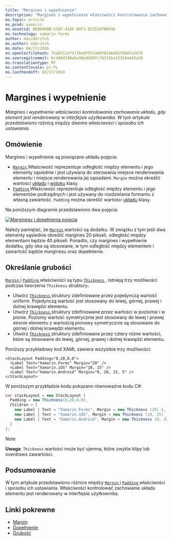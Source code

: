 ```yaml
---
title: "Margines i wypełnienie"
description: "Margines i wypełnienie właściwości kontrolowania zachowania układu, gdy element jest renderowany w interfejsie użytkownika. W tym artykule przedstawiono różnicę między dwoma właściwości i sposobu ich ustawiania."
ms.topic: article
ms.prod: xamarin
ms.assetid: BEB096BB-51DF-410F-B0F1-D235287B0F4A
ms.technology: xamarin-forms
author: davidbritch
ms.author: dabritch
ms.date: 04/27/2016
ms.openlocfilehash: 7bab512ef11f8e0f553a00f0240d82f860fe2676
ms.sourcegitcommit: 6cd40d190abe38edd50fc74331be15324a845a28
ms.translationtype: MT
ms.contentlocale: pl-PL
ms.lasthandoff: 02/27/2018
---
```

# <a name="margin-and-padding"></a>Margines i wypełnienie

_Margines i wypełnienie właściwości kontrolowania zachowania układu, gdy element jest renderowany w interfejsie użytkownika. W tym artykule przedstawiono różnicę między dwoma właściwości i sposobu ich ustawiania._

## <a name="overview"></a>Omówienie

Margines i wypełnienie są powiązane układu pojęcia:

- [ `Margin` ](https://developer.xamarin.com/api/property/Xamarin.Forms.View.Margin/) Właściwość reprezentuje odległość między elementu i jego elementy sąsiednie i jest używana do sterowania miejsce renderowania elementu i miejsce renderowania jej sąsiadami. `Margin` można określić wartości [układu](~/xamarin-forms/user-interface/controls/layouts.md) i [widoku](~/xamarin-forms/user-interface/controls/views.md) klasy.
- [ `Padding` ](https://developer.xamarin.com/api/property/Xamarin.Forms.Layout.Padding/) Właściwość reprezentuje odległość między elementu i jego elementów podrzędnych i jest używany do rozdzielania formantu z własną zawartość. `Padding` można określić wartości [układu](~/xamarin-forms/user-interface/controls/layouts.md) klasy.

Na poniższym diagramie przedstawiono dwa pojęcia:

[![](margin-and-padding-images/margins-and-padding-sml.png "Marginesy i dopełnienia pojęcia")](margin-and-padding-images/margins-and-padding.png "marginesy i dopełnienia pojęcia")

Należy pamiętać, że [ `Margin` ](https://developer.xamarin.com/api/property/Xamarin.Forms.View.Margin/) wartości są dodatku. W związku z tym jeśli dwa elementy sąsiednie określić margines 20 pikseli, odległość między elementami będzie 40 pikseli. Ponadto, czy margines i wypełnienie dodatku, gdy oba są stosowane, w tym odległość między elementem i zawartość będzie marginesu oraz dopełnienie.

## <a name="specifying-a-thickness"></a>Określanie grubości

[ `Margin` ](https://developer.xamarin.com/api/property/Xamarin.Forms.View.Margin/) i [ `Padding` ](https://developer.xamarin.com/api/property/Xamarin.Forms.Layout.Padding/) właściwości są typu [ `Thickness` ](https://developer.xamarin.com/api/type/Xamarin.Forms.Thickness/). Istnieją trzy możliwości podczas tworzenia `Thickness` struktury:

- Utwórz [ `Thickness` ](https://developer.xamarin.com/api/type/Xamarin.Forms.Thickness/) struktury zdefiniowane przez pojedynczą wartość uniform. Pojedynczą wartość jest stosowany do lewej, górnej, prawej i dolnej krawędzi elementu.
- Utwórz [ `Thickness` ](https://developer.xamarin.com/api/type/Xamarin.Forms.Thickness/) struktury zdefiniowane przez wartości w poziomie i w pionie. Poziomy wartość symetrycznie jest stosowany do lewej i prawej stronie elementu z wartością pionowy symetrycznie są stosowane do górnej i dolnej krawędzi elementu.
- Utwórz [ `Thickness` ](https://developer.xamarin.com/api/type/Xamarin.Forms.Thickness/) struktury zdefiniowane przez cztery różne wartości, które są stosowane do lewej, górnej, prawej i dolnej krawędzi elementu.

Poniższy przykładowy kod XAML zawiera wszystkie trzy możliwości:

```xaml
<StackLayout Padding="0,20,0,0">
  <Label Text="Xamarin.Forms" Margin="20" />
  <Label Text="Xamarin.iOS" Margin="10, 15" />
  <Label Text="Xamarin.Android" Margin="0, 20, 15, 5" />
</StackLayout>
```

W poniższym przykładzie kodu pokazano równoważne kodu C#:

```csharp
var stackLayout = new StackLayout {
  Padding = new Thickness(0,20,0,0),
  Children = {
    new Label { Text = "Xamarin.Forms", Margin = new Thickness (20) },
    new Label { Text = "Xamarin.iOS", Margin = new Thickness (10, 25) },
    new Label { Text = "Xamarin.Android", Margin = new Thickness (0, 20, 15, 5) }
  }
};
```

> [!NOTE]
> **Uwaga**: `Thickness` wartości może być ujemna, które zwykle klipy lub overdraws zawartości.

## <a name="summary"></a>Podsumowanie

W tym artykule przedstawiono różnice między [ `Margin` ](https://developer.xamarin.com/api/property/Xamarin.Forms.View.Margin/) i [ `Padding` ](https://developer.xamarin.com/api/property/Xamarin.Forms.Layout.Padding/) właściwości i sposobu ich ustawiania. Właściwości kontrolować zachowanie układu elementu jest renderowany w interfejsie użytkownika.


## <a name="related-links"></a>Linki pokrewne

- [Margin](https://developer.xamarin.com/api/property/Xamarin.Forms.View.Margin/)
- [Dopełnienie](https://developer.xamarin.com/api/property/Xamarin.Forms.Layout.Padding/)
- [Grubość](https://developer.xamarin.com/api/type/Xamarin.Forms.Thickness/)

